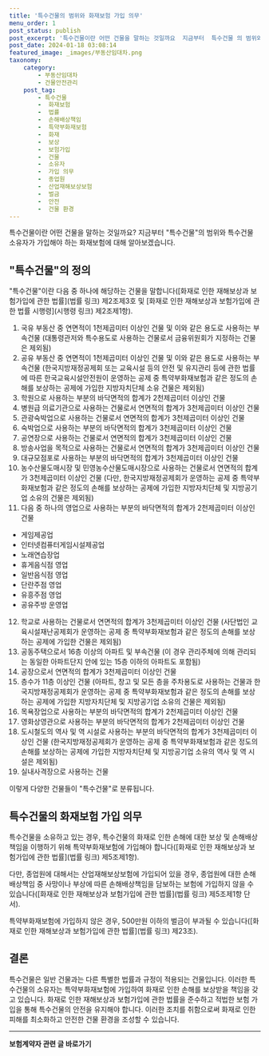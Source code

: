 ```yaml
---
title: '특수건물의 범위와 화재보험 가입 의무'
menu_order: 1
post_status: publish
post_excerpt: '특수건물이란 어떤 건물을 말하는 것일까요  지금부터  특수건물 의 범위와 특수건물 소유자가 가입해야 하는 화재보험에 대해 알아보겠습니다.'
post_date: 2024-01-18 03:08:14
featured_image: _images/부동산임대차.png
taxonomy:
    category:
        - 부동산임대차
        - 건물안전관리
    post_tag:
        - 특수건물
        -  화재보험
        -  법률
        -  손해배상책임
        -  특약부화재보험
        -  화재
        -  보상
        -  보험가입
        -  건물
        -  소유자
        -  가입 의무
        -  종업원
        -  산업재해보상보험
        -  벌금
        -  안전
        -  건물 환경
---
```



특수건물이란 어떤 건물을 말하는 것일까요? 지금부터 "특수건물"의 범위와 특수건물 소유자가 가입해야 하는 화재보험에 대해 알아보겠습니다.

## "특수건물"의 정의

"특수건물"이란 다음 중 하나에 해당하는 건물을 말합니다([화재로 인한 재해보상과 보험가입에 관한 법률](법률 링크) 제2조제3호 및 [화재로 인한 재해보상과 보험가입에 관한 법률 시행령](시행령 링크) 제2조제1항).

1. 국유 부동산 중 연면적이 1천제곱미터 이상인 건물 및 이와 같은 용도로 사용하는 부속건물 (대통령관저와 특수용도로 사용하는 건물로서 금융위원회가 지정하는 건물은 제외됨)
2. 공유 부동산 중 연면적이 1천제곱미터 이상인 건물 및 이와 같은 용도로 사용하는 부속건물 (한국지방재정공제회 또는 교육시설 등의 안전 및 유지관리 등에 관한 법률에 따른 한국교육시설안전원이 운영하는 공제 중 특약부화재보험과 같은 정도의 손해를 보상하는 공제에 가입한 지방자치단체 소유 건물은 제외됨)
3. 학원으로 사용하는 부분의 바닥면적의 합계가 2천제곱미터 이상인 건물
4. 병원급 의료기관으로 사용하는 건물로서 연면적의 합계가 3천제곱미터 이상인 건물
5. 관광숙박업으로 사용하는 건물로서 연면적의 합계가 3천제곱미터 이상인 건물
6. 숙박업으로 사용하는 부분의 바닥면적의 합계가 3천제곱미터 이상인 건물
7. 공연장으로 사용하는 건물로서 연면적의 합계가 3천제곱미터 이상인 건물
8. 방송사업을 목적으로 사용하는 건물로서 연면적의 합계가 3천제곱미터 이상인 건물
9. 대규모점포로 사용하는 부분의 바닥면적의 합계가 3천제곱미터 이상인 건물
10. 농수산물도매시장 및 민영농수산물도매시장으로 사용하는 건물로서 연면적의 합계가 3천제곱미터 이상인 건물 (다만, 한국지방재정공제회가 운영하는 공제 중 특약부화재보험과 같은 정도의 손해를 보상하는 공제에 가입한 지방자치단체 및 지방공기업 소유의 건물은 제외됨)
11. 다음 중 하나의 영업으로 사용하는 부분의 바닥면적의 합계가 2천제곱미터 이상인 건물
  - 게임제공업
  - 인터넷컴퓨터게임시설제공업
  - 노래연습장업
  - 휴게음식점 영업
  - 일반음식점 영업
  - 단란주점 영업
  - 유흥주점 영업
  - 공유주방 운영업
12. 학교로 사용하는 건물로서 연면적의 합계가 3천제곱미터 이상인 건물 (사단법인 교육시설재난공제회가 운영하는 공제 중 특약부화재보험과 같은 정도의 손해를 보상하는 공제에 가입한 건물은 제외됨)
13. 공동주택으로서 16층 이상의 아파트 및 부속건물 (이 경우 관리주체에 의해 관리되는 동일한 아파트단지 안에 있는 15층 이하의 아파트도 포함됨)
14. 공장으로서 연면적의 합계가 3천제곱미터 이상인 건물
15. 층수가 11층 이상인 건물 (아파트, 창고 및 모든 층을 주차용도로 사용하는 건물과 한국지방재정공제회가 운영하는 공제 중 특약부화재보험과 같은 정도의 손해를 보상하는 공제에 가입한 지방자치단체 및 지방공기업 소유의 건물은 제외됨)
16. 목욕장업으로 사용하는 부분의 바닥면적의 합계가 2천제곱미터 이상인 건물
17. 영화상영관으로 사용하는 부분의 바닥면적의 합계가 2천제곱미터 이상인 건물
18. 도시철도의 역사 및 역 시설로 사용하는 부분의 바닥면적의 합계가 3천제곱미터 이상인 건물 (한국지방재정공제회가 운영하는 공제 중 특약부화재보험과 같은 정도의 손해를 보상하는 공제에 가입한 지방자치단체 및 지방공기업 소유의 역사 및 역 시설은 제외됨)
19. 실내사격장으로 사용하는 건물

이렇게 다양한 건물들이 "특수건물"로 분류됩니다.

## 특수건물의 화재보험 가입 의무

특수건물을 소유하고 있는 경우, 특수건물의 화재로 인한 손해에 대한 보상 및 손해배상책임을 이행하기 위해 특약부화재보험에 가입해야 합니다([화재로 인한 재해보상과 보험가입에 관한 법률](법률 링크) 제5조제1항).

다만, 종업원에 대해서는 산업재해보상보험에 가입되어 있을 경우, 종업원에 대한 손해배상책임 중 사망이나 부상에 따른 손해배상책임을 담보하는 보험에 가입하지 않을 수 있습니다([화재로 인한 재해보상과 보험가입에 관한 법률](법률 링크) 제5조제1항 단서).

특약부화재보험에 가입하지 않은 경우, 500만원 이하의 벌금이 부과될 수 있습니다([화재로 인한 재해보상과 보험가입에 관한 법률](법률 링크) 제23조).

## 결론

특수건물은 일반 건물과는 다른 특별한 법률과 규정이 적용되는 건물입니다. 이러한 특수건물의 소유자는 특약부화재보험에 가입하여 화재로 인한 손해를 보상받을 책임을 갖고 있습니다. 화재로 인한 재해보상과 보험가입에 관한 법률을 준수하고 적법한 보험 가입을 통해 특수건물의 안전을 유지해야 합니다. 이러한 조치를 취함으로써 화재로 인한 피해를 최소화하고 안전한 건물 환경을 조성할 수 있습니다.
<!-- wp:separator -->
<hr class="wp-block-separator has-alpha-channel-opacity"/>
<!-- /wp:separator -->

<!-- wp:group {"backgroundColor":"base","layout":{"type":"constrained"}} -->
<div class="wp-block-group has-base-background-color has-background"><!-- wp:paragraph {"align":"center","fontSize":"medium"} -->
<p class="has-text-align-center has-large-font-size"><strong>보험계약자 관련 글 바로가기</strong></p>
<!-- /wp:paragraph -->


<!-- wp:latest-posts
{"categories":[{"id":13963,"count":19,"description":"","link":"https://uknowlaw.com/category/%eb%b3%b4%ed%97%98%ea%b3%84%ec%95%bd%ec%9e%90/","name":"보험계약자","slug":"보험계약자","taxonomy":"category","parent":0,"meta":[],"_links":{"self":[{"href":"https://uknowlaw.com/wp-json/wp/v2/categories/13963"}],"collection":[{"href":"https://uknowlaw.com/wp-json/wp/v2/categories"}],"about":[{"href":"https://uknowlaw.com/wp-json/wp/v2/taxonomies/category"}],"wp:post_type":[{"href":"https://uknowlaw.com/wp-json/wp/v2/posts?categories=13963"}],"curies":[{"name":"wp","href":"https://api.w.org/{rel}","templated":true}]}}],"postsToShow":100,"excerptLength":28,"postLayout":"grid","columns":2,"featuredImageAlign":"left","featuredImageSizeSlug":"large","fontSize":"small"} /--></div>
<!-- /wp:group -->